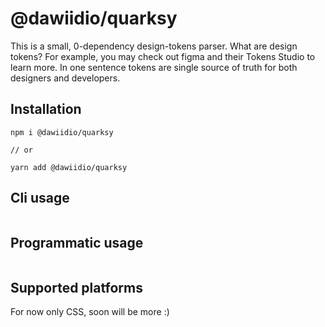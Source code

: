 # @dawiidio/quarksy

This is a small, 0-dependency design-tokens parser. What are design tokens? 
For example, you may check out figma and their Tokens Studio to learn more.
In one sentence tokens are single source of truth for both designers and 
developers.

## Installation

```shell
npm i @dawiidio/quarksy

// or

yarn add @dawiidio/quarksy
```

## Cli usage

```shell

```

## Programmatic usage

```ts

```

## Supported platforms

For now only CSS, soon will be more :)